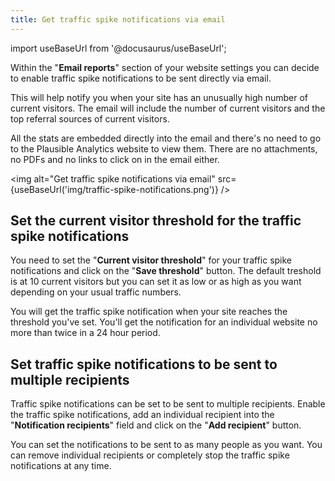 ```yaml
---
title: Get traffic spike notifications via email
---
```


import useBaseUrl from '@docusaurus/useBaseUrl';

Within the "**Email reports**" section of your website settings you can decide to enable traffic spike notifications to be sent directly via email. 

This will help notify you when your site has an unusually high number of current visitors. The email will include the number of current visitors and the top referral sources of current visitors. 

All the stats are embedded directly into the email and there's no need to go to the Plausible Analytics website to view them. There are no attachments, no PDFs and no links to click on in the email either.

<img alt="Get traffic spike notifications via email" src={useBaseUrl('img/traffic-spike-notifications.png')} />

## Set the current visitor threshold for the traffic spike notifications

You need to set the "**Current visitor threshold**" for your traffic spike notifications and click on the "**Save threshold**" button. The default treshold is at 10 current visitors but you can set it as low or as high as you want depending on your usual traffic numbers. 

You will get the traffic spike notification when your site reaches the threshold you've set. You'll get the notification for an individual website no more than twice in a 24 hour period.

## Set traffic spike notifications to be sent to multiple recipients

Traffic spike notifications can be set to be sent to multiple recipients. Enable the traffic spike notifications, add an individual recipient into the "**Notification recipients**" field and click on the "**Add recipient**" button. 

You can set the notifications to be sent to as many people as you want. You can remove individual recipients or completely stop the traffic spike notifications at any time.
